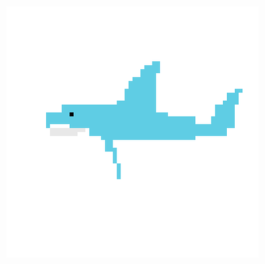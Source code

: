 ![Descrição da imagem](shark.gif)

<!-- <div>
 <a href="https://github.com/lauriciodev"></a>
      <img height="180em" src="https://github-readme-stats.vercel.app/api?username=lauricioweb&show_icons=true&theme=dark&include_all_commits=true&count_private=true"/>
      <img height="180em"  src="https://github-readme-stats.vercel.app/api/top-langs/?username=lauricioweb&layout=compact&langs_count=7&theme=dark"/>
 </div>
 -->
